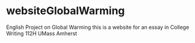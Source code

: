 # websiteGlobalWarming
English Project on Global Warming 
this is a website for an essay in College Writing 112H UMass Amherst 
